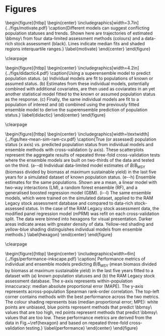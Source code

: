 # Figures

<!--The legends for all figures should be grouped on a page that precedes the
figures. Do not place a figure and its legend on the same page.-->

\begin{figure}[htbp]
\begin{center}
\includegraphics[width=3.7in]{../figs/motivate.pdf}
\caption{Different models can suggest conflicting population statuses and trends. Shown here are trajectories of estimated \bbmsy\\ from four data-limited assessment methods (colours) and a data-rich stock assessment (black). Lines indicate median fits and shaded regions interquartile ranges.}
\label{motivate}
\end{center}
\end{figure}

\clearpage

\begin{figure}[htbp]
\begin{center}
\includegraphics[width=4.2in]{../figs/didactic4.pdf}
\caption{Using a superensemble model to predict population status.
(a) Individual models are fit to populations of known or assumed status. (b) Estimates from these individual models, potentially combined with additional covariates, are then used as coviarates in an yet another statistical model fitted to the known or assumed population status as the response. (c) Finally, the same individual models are fit to a population of interest and (d) combined using the previously fitted ensemble model to derive the superensemble prediction of population status.}
\label{didactic}
\end{center}
\end{figure}

\clearpage

\begin{figure}[htbp]
\begin{center}
\includegraphics[width=\textwidth]{../figs/hex-mean-sim-ram-cv.pdf}
\caption{True (or assessed) population status (x axis) vs. predicted population status from individual models and ensemble methods with cross-validation (y axis).
These scatterplots represent the aggregate results of repeated three-fold cross-validation tests where the ensemble models are built on two-thirds of the data and tested on the third.
(a--d) Individual data-limited model estimates of $B/B_\mathrm{MSY}$ (biomass divided by biomass at maximum sustainable yield) in the last five years for a simulated dataset of known population status.
(e--h) Ensemble estimates for the same populations. Shown are a mean, a linear model with two-way interactions (LM), a random forest ensemble (RF), and a generalised boosted regression model (GBM).
(i--l) The same ensemble models, which were trained on the simulated dataset, applied to the RAM Legacy stock assessment database and compared to data-rich stock-assessed status.
In the case of the RAM Legacy stock assessment data, the modified panel regression model (mPRM) was refit on each cross-validation split.
The data were binned into hexagons for visual presentation. Darker areas indicate areas with greater density of data. Yellow-red shading and yellow-blue shading distinguishes individual models from ensemble methods.}
\label{hexagon}
\end{center}
\end{figure}

\clearpage

\begin{figure}[htbp]
\begin{center}
\includegraphics[width=6in]{../figs/performance-inkscape.pdf}
\caption{
Performance metrics of individual and ensemble models predicting $B/B_\mathrm{MSY}$ (mean biomass divided by biomass at maximum sustainable yield) in the last five years fitted to a dataset with (a) known population statuses and (b) the RAM Legacy stock assessment database. 
The x-axis represents within-population innaccuracy: median absolute proportional error (MAPE). 
The y-axis represents across-population Spearman rank-order correlation. 
The top-left corner contains methods with the best performance across the two metrics. 
The colour shading represents bias (median proportional error; MPE): white points are unbiased, blue points represent methods that predict \bbmsy\\ values that are too high, red points represent methods that predict \bbmsy\\ values that are too low. 
These performance metrics are derived from the data in Fig.~\ref{hexagon} and based on repeated three-fold cross-validation testing.}
\label{performance}
\end{center}
\end{figure}
